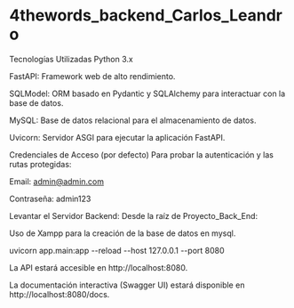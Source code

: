 # 4thewords_backend_Carlos_Leandro

Tecnologías Utilizadas
Python 3.x

FastAPI: Framework web de alto rendimiento.

SQLModel: ORM basado en Pydantic y SQLAlchemy para interactuar con la base de datos.

MySQL: Base de datos relacional para el almacenamiento de datos.

Uvicorn: Servidor ASGI para ejecutar la aplicación FastAPI.

Credenciales de Acceso (por defecto)
Para probar la autenticación y las rutas protegidas:

Email: admin@admin.com

Contraseña: admin123

Levantar el Servidor Backend:
Desde la raíz de Proyecto_Back_End:

Uso de Xampp para la creación de la base de datos en mysql.


uvicorn app.main:app --reload --host 127.0.0.1 --port 8080

La API estará accesible en http://localhost:8080.

La documentación interactiva (Swagger UI) estará disponible en http://localhost:8080/docs.
